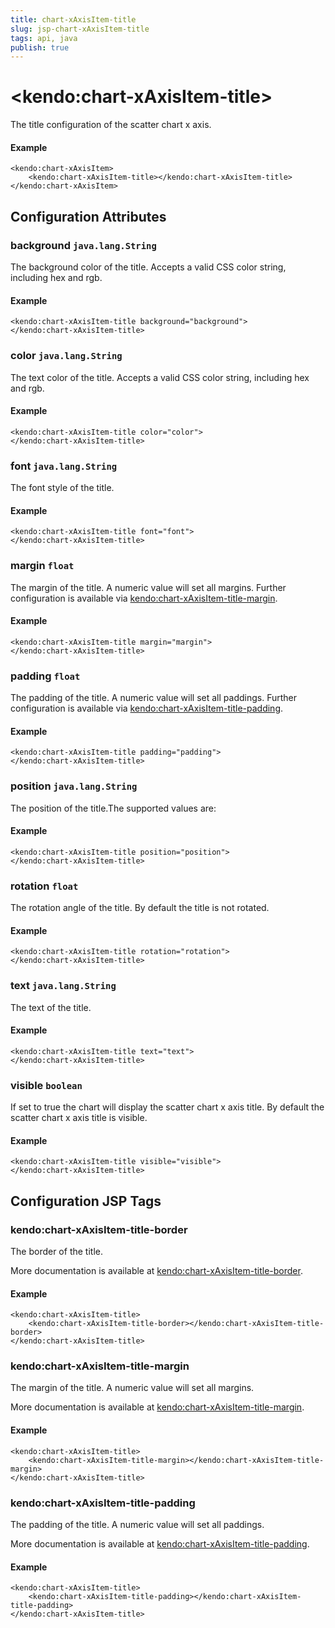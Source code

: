 ```yaml
---
title: chart-xAxisItem-title
slug: jsp-chart-xAxisItem-title
tags: api, java
publish: true
---
```


# \<kendo:chart-xAxisItem-title\>

The title configuration of the scatter chart x axis.

#### Example
    <kendo:chart-xAxisItem>
        <kendo:chart-xAxisItem-title></kendo:chart-xAxisItem-title>
    </kendo:chart-xAxisItem>

## Configuration Attributes

### background `java.lang.String`

The background color of the title. Accepts a valid CSS color string, including hex and rgb.

#### Example
    <kendo:chart-xAxisItem-title background="background">
    </kendo:chart-xAxisItem-title>

### color `java.lang.String`

The text color of the title. Accepts a valid CSS color string, including hex and rgb.

#### Example
    <kendo:chart-xAxisItem-title color="color">
    </kendo:chart-xAxisItem-title>

### font `java.lang.String`

The font style of the title.

#### Example
    <kendo:chart-xAxisItem-title font="font">
    </kendo:chart-xAxisItem-title>

### margin `float`

The margin of the title. A numeric value will set all margins. Further configuration is available via [kendo:chart-xAxisItem-title-margin](#kendo-chart-xAxisItem-title-margin). 

#### Example
    <kendo:chart-xAxisItem-title margin="margin">
    </kendo:chart-xAxisItem-title>

### padding `float`

The padding of the title. A numeric value will set all paddings. Further configuration is available via [kendo:chart-xAxisItem-title-padding](#kendo-chart-xAxisItem-title-padding). 

#### Example
    <kendo:chart-xAxisItem-title padding="padding">
    </kendo:chart-xAxisItem-title>

### position `java.lang.String`

The position of the title.The supported values are:

#### Example
    <kendo:chart-xAxisItem-title position="position">
    </kendo:chart-xAxisItem-title>

### rotation `float`

The rotation angle of the title. By default the title is not rotated.

#### Example
    <kendo:chart-xAxisItem-title rotation="rotation">
    </kendo:chart-xAxisItem-title>

### text `java.lang.String`

The text of the title.

#### Example
    <kendo:chart-xAxisItem-title text="text">
    </kendo:chart-xAxisItem-title>

### visible `boolean`

If set to true the chart will display the scatter chart x axis title. By default the scatter chart x axis title is visible.

#### Example
    <kendo:chart-xAxisItem-title visible="visible">
    </kendo:chart-xAxisItem-title>


##  Configuration JSP Tags

### kendo:chart-xAxisItem-title-border

The border of the title.

More documentation is available at [kendo:chart-xAxisItem-title-border](/api/wrappers/jsp/chart/xaxisitem-title-border).

#### Example

    <kendo:chart-xAxisItem-title>
        <kendo:chart-xAxisItem-title-border></kendo:chart-xAxisItem-title-border>
    </kendo:chart-xAxisItem-title>

### kendo:chart-xAxisItem-title-margin

The margin of the title. A numeric value will set all margins.

More documentation is available at [kendo:chart-xAxisItem-title-margin](/api/wrappers/jsp/chart/xaxisitem-title-margin).

#### Example

    <kendo:chart-xAxisItem-title>
        <kendo:chart-xAxisItem-title-margin></kendo:chart-xAxisItem-title-margin>
    </kendo:chart-xAxisItem-title>

### kendo:chart-xAxisItem-title-padding

The padding of the title. A numeric value will set all paddings.

More documentation is available at [kendo:chart-xAxisItem-title-padding](/api/wrappers/jsp/chart/xaxisitem-title-padding).

#### Example

    <kendo:chart-xAxisItem-title>
        <kendo:chart-xAxisItem-title-padding></kendo:chart-xAxisItem-title-padding>
    </kendo:chart-xAxisItem-title>

